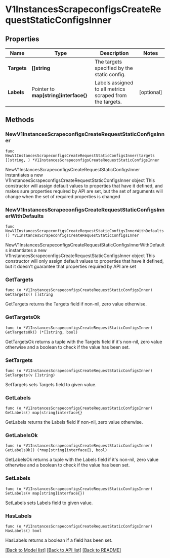 # V1InstancesScrapeconfigsCreateRequestStaticConfigsInner

## Properties

Name | Type | Description | Notes
------------ | ------------- | ------------- | -------------
**Targets** | **[]string** | The targets specified by the static config. | 
**Labels** | Pointer to **map[string]interface{}** | Labels assigned to all metrics scraped from the targets. | [optional] 

## Methods

### NewV1InstancesScrapeconfigsCreateRequestStaticConfigsInner

`func NewV1InstancesScrapeconfigsCreateRequestStaticConfigsInner(targets []string, ) *V1InstancesScrapeconfigsCreateRequestStaticConfigsInner`

NewV1InstancesScrapeconfigsCreateRequestStaticConfigsInner instantiates a new V1InstancesScrapeconfigsCreateRequestStaticConfigsInner object
This constructor will assign default values to properties that have it defined,
and makes sure properties required by API are set, but the set of arguments
will change when the set of required properties is changed

### NewV1InstancesScrapeconfigsCreateRequestStaticConfigsInnerWithDefaults

`func NewV1InstancesScrapeconfigsCreateRequestStaticConfigsInnerWithDefaults() *V1InstancesScrapeconfigsCreateRequestStaticConfigsInner`

NewV1InstancesScrapeconfigsCreateRequestStaticConfigsInnerWithDefaults instantiates a new V1InstancesScrapeconfigsCreateRequestStaticConfigsInner object
This constructor will only assign default values to properties that have it defined,
but it doesn't guarantee that properties required by API are set

### GetTargets

`func (o *V1InstancesScrapeconfigsCreateRequestStaticConfigsInner) GetTargets() []string`

GetTargets returns the Targets field if non-nil, zero value otherwise.

### GetTargetsOk

`func (o *V1InstancesScrapeconfigsCreateRequestStaticConfigsInner) GetTargetsOk() (*[]string, bool)`

GetTargetsOk returns a tuple with the Targets field if it's non-nil, zero value otherwise
and a boolean to check if the value has been set.

### SetTargets

`func (o *V1InstancesScrapeconfigsCreateRequestStaticConfigsInner) SetTargets(v []string)`

SetTargets sets Targets field to given value.


### GetLabels

`func (o *V1InstancesScrapeconfigsCreateRequestStaticConfigsInner) GetLabels() map[string]interface{}`

GetLabels returns the Labels field if non-nil, zero value otherwise.

### GetLabelsOk

`func (o *V1InstancesScrapeconfigsCreateRequestStaticConfigsInner) GetLabelsOk() (*map[string]interface{}, bool)`

GetLabelsOk returns a tuple with the Labels field if it's non-nil, zero value otherwise
and a boolean to check if the value has been set.

### SetLabels

`func (o *V1InstancesScrapeconfigsCreateRequestStaticConfigsInner) SetLabels(v map[string]interface{})`

SetLabels sets Labels field to given value.

### HasLabels

`func (o *V1InstancesScrapeconfigsCreateRequestStaticConfigsInner) HasLabels() bool`

HasLabels returns a boolean if a field has been set.


[[Back to Model list]](../README.md#documentation-for-models) [[Back to API list]](../README.md#documentation-for-api-endpoints) [[Back to README]](../README.md)



